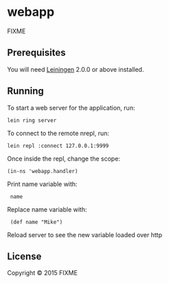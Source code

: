 # webapp

FIXME

## Prerequisites

You will need [Leiningen][] 2.0.0 or above installed.

[leiningen]: https://github.com/technomancy/leiningen

## Running

To start a web server for the application, run:

    lein ring server

To connect to the remote nrepl, run:

    lein repl :connect 127.0.0.1:9999

Once inside the repl, change the scope:

    (in-ns 'webapp.handler)

Print name variable with:

     name

 Replace name variable with:

     (def name "Mike")

 Reload server to see the new variable loaded over http

## License

Copyright © 2015 FIXME
